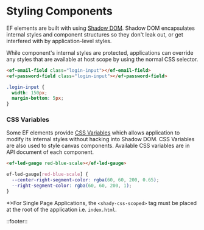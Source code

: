 <!--
type: page
title: Styling Components
location: ./styles/styling-components
layout: default
-->

# Styling Components
EF elements are built with using [Shadow DOM](https://developer.mozilla.org/en-US/docs/Web/Web_Components/Using_shadow_DOM). Shadow DOM encapsulates internal styles and component structures so they don't leak out, or get interfered with by application-level styles.

While component's internal styles are protected, applications can override any styles that are available at host scope by using the normal CSS selector.

```html
<ef-email-field class="login-input"></ef-email-field>
<ef-password-field class="login-input"></ef-password-field>
```

```css
.login-input {
  width: 150px;
  margin-bottom: 5px;
}
```

### CSS Variables
Some EF elements provide [CSS Variables](https://developer.mozilla.org/en-US/docs/Web/CSS/Using_CSS_custom_properties) which allows application to modify its internal styles without hacking into Shadow DOM. CSS Variables are also used to style canvas components. Available CSS variables are in API document of each component.

```html
<ef-led-gauge red-blue-scale></ef-led-gauge>
```

```css
ef-led-gauge[red-blue-scale] {
  --center-right-segment-color: rgba(60, 60, 200, 0.65);
  --right-segment-color: rgba(60, 60, 200, 1);
}
```

*>For Single Page Applications, the `<shady-css-scoped>` tag must be placed at the root of the application i.e. `index.html`.

::footer::
